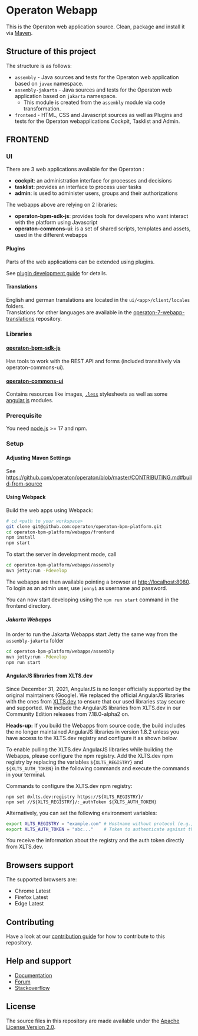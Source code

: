 # Operaton Webapp

This is the Operaton web application source.
Clean, package and install it via [Maven](https://maven.apache.org/).

## Structure of this project

The structure is as follows:

* `assembly` - Java sources and tests for the Operaton web application based on `javax` namespace.
* `assembly-jakarta` - Java sources and tests for the Operaton web application based on `jakarta` namespace.
  * This module is created from the `assembly` module via code transformation.
* `frontend` - HTML, CSS and Javascript sources as well as Plugins and tests for the Operaton webapplications Cockpit, Tasklist and Admin.

## FRONTEND

### UI

There are 3 web applications available for the Operaton :

* __cockpit__: an administration interface for processes and decisions
* __tasklist__: provides an interface to process user tasks
* __admin__: is used to administer users, groups and their authorizations

The webapps above are relying on 2 libraries:

* __operaton-bpm-sdk-js__: provides tools for developers who want interact with the platform using Javascript
* __operaton-commons-ui__: is a set of shared scripts, templates and assets, used in the different webapps


#### Plugins

Parts of the web applications can be extended using plugins.

See [plugin development guide](http://docs.operaton.org/latest/real-life/how-to/#cockpit-how-to-develop-a-cockpit-plugin) for details.

#### Translations

English and german translations are located in the `ui/<app>/client/locales` folders.  
Translations for other languages are available in the [operaton-7-webapp-translations](https://github.com/camunda-community-hub/camunda-7-webapp-translations) repository.

### Libraries

#### [operaton-bpm-sdk-js](https://github.com/operaton/operaton/tree/master/webapps/frontend/operaton-bpm-sdk-js)

Has tools to work with the REST API and forms (included transitively via operaton-commons-ui).

#### [operaton-commons-ui](https://github.com/operaton/operaton/tree/master/webapps/frontend/operaton-commons-ui)

Contains resources like images, [`.less`](http://lesscss.org) stylesheets as well as some [angular.js](http://angularjs.org) modules.

### Prerequisite

You need [node.js](http://nodejs.org) >= 17 and npm.

### Setup

#### Adjusting Maven Settings

See https://github.com/operaton/operaton/blob/master/CONTRIBUTING.md#build-from-source

#### Using Webpack

Build the web apps using Webpack:

```sh
# cd <path to your workspace>
git clone git@github.com:operaton/operaton-bpm-platform.git
cd operaton-bpm-platform/webapps/frontend
npm install
npm start
```

To start the server in development mode, call

```sh
cd operaton-bpm-platform/webapps/assembly
mvn jetty:run -Pdevelop
```

The webapps are then available pointing a browser at [http://localhost:8080](http://localhost:8080). To login as an admin user, use `jonny1` as username and password.

You can now start developing using the `npm run start` command in the frontend directory.

##### Jakarta Webapps

In order to run the Jakarta Webapps start Jetty the same way from the `assembly-jakarta` folder

```sh
cd operaton-bpm-platform/webapps/assembly
mvn jetty:run -Pdevelop
npm run start
```

#### AngularJS libraries from XLTS.dev

Since December 31, 2021, AngularJS is no longer officially supported by the original maintainers (Google). We replaced the official AngularJS libraries with the ones from [XLTS.dev](https://XLTS.dev) to ensure that our used libraries stay secure and supported. We include the AngularJS libraries from XLTS.dev in our Community Edition releases from 7.18.0-alpha2 on.

**Heads-up:** If you build the Webapps from source code, the build includes the no longer maintained AngularJS libraries in version 1.8.2 unless you have access to the XLTS.dev registry and configure it as shown below.

To enable pulling the XLTS.dev AngularJS libraries while building the Webapps, please configure the npm registry. Add the XLTS.dev npm registry by replacing the variables `${XLTS_REGISTRY}` and `${XLTS_AUTH_TOKEN}` in the following commands and execute the commands in your terminal.

Commands to configure the XLTS.dev npm registry:

```
npm set @xlts.dev:registry https://${XLTS_REGISTRY}/
npm set //${XLTS_REGISTRY}/:_authToken ${XLTS_AUTH_TOKEN}
```

Alternatively, you can set the following environment variables:

```sh
export XLTS_REGISTRY = "example.com" # Hostname without protocol (e.g., "https://"), leading or trailing slashes
export XLTS_AUTH_TOKEN = "abc..."    # Token to authenticate against the registry
```

You receive the information about the registry and the auth token directly from XLTS.dev.

## Browsers support

The supported browsers are:

- Chrome Latest
- Firefox Latest
- Edge Latest

## Contributing

Have a look at our [contribution guide](https://github.com/operaton/operaton/blob/master/CONTRIBUTING.md) for how to contribute to this repository.


## Help and support

* [Documentation](http://docs.operaton.org/manual/latest/)
* [Forum](https://forum.operaton.org)
* [Stackoverflow](https://stackoverflow.com/questions/tagged/operaton)

## License

The source files in this repository are made available under the [Apache License Version 2.0](./LICENSE).
